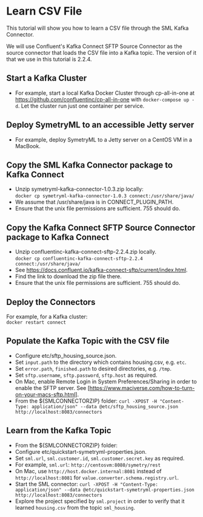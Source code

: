# Learn CSV File

This tutorial will show you how to learn a CSV file through the SML Kafka Connector.

We will use Confluent's Kafka Connect SFTP Source Connector as the source connector that loads the CSV file into a Kafka topic. The version of it that we use in this tutorial is 2.2.4.


## Start a Kafka Cluster
* For example, start a local Kafka Docker Cluster through cp-all-in-one at https://github.com/confluentinc/cp-all-in-one with `docker-compose up -d`. Let the cluster run just one container per service.


## Deploy SymetryML to an accessible Jetty server
* For example, deploy SymetryML to a Jetty server on a CentOS VM in a MacBook.


## Copy the SML Kafka Connector package to Kafka Connect
* Unzip symetryml-kafka-connector-1.0.3.zip locally:  
	`docker cp symetryml-kafka-connector-1.0.3 connect:/usr/share/java/`  
* We assume that /usr/share/java is in CONNECT_PLUGIN_PATH.
* Ensure that the unix file permissions are sufficient. 755 should do.


## Copy the Kafka Connect SFTP Source Connector package to Kafka Connect
* Unzip confluentinc-kafka-connect-sftp-2.2.4.zip locally.  
 	`docker cp confluentinc-kafka-connect-sftp-2.2.4 connect:/usr/share/java/`  
* See https://docs.confluent.io/kafka-connect-sftp/current/index.html.
* Find the link to download the zip file there.
* Ensure that the unix file permissions are sufficient. 755 should do.


## Deploy the Connectors
For example, for a Kafka cluster:  
	`docker restart connect`


## Populate the Kafka Topic with the CSV file

* Configure etc/sftp_housing_source.json.
* Set `input.path` to the directory which contains housing.csv, e.g. `etc`.
* Set `error.path`, `finished.path` to desired directories, e.g. `/tmp`.
* Set `sftp.username`, `sftp.password`, `sftp.host` as required.  
* On Mac, enable Remote Login in System Preferences/Sharing in order to enable the SFTP server. See [https://www.maciverse.com/how-to-turn-on-your-macs-sftp.html].
* From the ${SMLCONNECTORZIP} folder:
`curl -XPOST -H "Content-Type: application/json" --data @etc/sftp_housing_source.json http://localhost:8083/connectors`


## Learn from the Kafka Topic

* From the ${SMLCONNECTORZIP} folder:
* Configure etc/quickstart-symetryml-properties.json.
* Set `sml.url`, `sml.customer.id`, `sml.customer.secret.key` as required.
* For example, `sml.url`: `http://centosvm:8080/symetry/rest`
* On Mac, use `http://host.docker.internal:8081` instead of `http://localhost:8081` for `value.converter.schema.registry.url`.
* Start the SML connector:
`curl -XPOST -H "Content-Type: application/json" --data @etc/quickstart-symetryml-properties.json http://localhost:8083/connectors`
* Explore the project specified by `sml.project` in order to verify that it learned `housing.csv` from the topic `sml_housing`.

